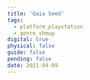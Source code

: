 ```yaml
---
title: 'Gaia Seed'
tags:
  - platform_playstation
  - genre_shmup
digital: true
physical: false
guide: false
pending: false
date: 2021-04-09
---
```

